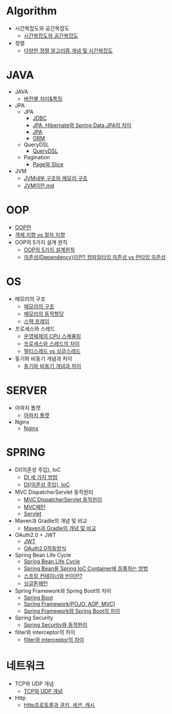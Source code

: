 # Algorithm

- 시간복잡도와 공간복잡도
    - [시간복잡도와 공간복잡도](https://github.com/Jaejun-Sagong/TIL/blob/main/Algorithm/%EC%8B%9C%EA%B0%84%EB%B3%B5%EC%9E%A1%EB%8F%84%EC%99%80%20%EA%B3%B5%EA%B0%84%EB%B3%B5%EC%9E%A1%EB%8F%84/%EC%8B%9C%EA%B0%84%EB%B3%B5%EC%9E%A1%EB%8F%84%EC%99%80%20%EA%B3%B5%EA%B0%84%EB%B3%B5%EC%9E%A1%EB%8F%84.md)
- 정렬
    - [다양한 정렬 알고리즘 개념 및 시간복잡도](https://github.com/Jaejun-Sagong/TIL/blob/main/Algorithm/%EC%A0%95%EB%A0%AC/%EB%8B%A4%EC%96%91%ED%95%9C%20%EC%A0%95%EB%A0%AC%20%EC%95%8C%EA%B3%A0%EB%A6%AC%EC%A6%98%20%EA%B0%9C%EB%85%90%20%EB%B0%8F%20%EC%8B%9C%EA%B0%84%EB%B3%B5%EC%9E%A1%EB%8F%84.md)
# JAVA

- JAVA
    - [버전별 차이&특징](https://github.com/Jaejun-Sagong/TIL/blob/4346b63da9a07833a7e07a44f2dc3e243c22c15c/JAVA/JAVA/%EB%B2%84%EC%A0%84%EB%B3%84%20%EC%B0%A8%EC%9D%B4&%ED%8A%B9%EC%A7%95.md)
- JPA
    - JPA
        - [JDBC](https://github.com/Jaejun-Sagong/TIL/blob/main/JAVA/JPA/JPA/JDBC.md)
        - [JPA, Hibernate와 Spring Data JPA의 차이](https://github.com/Jaejun-Sagong/TIL/blob/main/JAVA/JPA/JPA/JPA%2C%20Hibernate%EC%99%80%20Spring%20Data%20JPA%EC%9D%98%20%EC%B0%A8%EC%9D%B4.md)
        - [JPA](https://github.com/Jaejun-Sagong/TIL/blob/main/JAVA/JPA/JPA/JPA.md)
        - [ORM](https://github.com/Jaejun-Sagong/TIL/blob/main/JAVA/JPA/JPA/ORM.md)
    - QueryDSL
        - [QueryDSL](https://github.com/Jaejun-Sagong/TIL/blob/main/JAVA/JPA/QueryDSL/QueryDSL.md)
    - Pagination
        - [Page와 Slice](https://github.com/Jaejun-Sagong/TIL/blob/main/JAVA/JPA/Pagination/Page%EC%99%80%20Slice.md)
- JVM
    - [JVM내부 구조와 메모리 구조](https://github.com/Jaejun-Sagong/TIL/blob/main/JAVA/JVM/JVM%EB%82%B4%EB%B6%80%20%EA%B5%AC%EC%A1%B0%EC%99%80%20%EB%A9%94%EB%AA%A8%EB%A6%AC%20%EA%B5%AC%EC%A1%B0.md)
    - [JVM이란.md](https://github.com/Jaejun-Sagong/TIL/blob/main/JAVA/JVM/JVM%EC%9D%B4%EB%9E%80.md)
# OOP

- [OOP란](https://github.com/Jaejun-Sagong/TIL/blob/main/OOP/OOP%EB%9E%80.md)
- [객체 지향 vs 절차 지향](https://github.com/Jaejun-Sagong/TIL/blob/main/OOP/%EA%B0%9D%EC%B2%B4%20%EC%A7%80%ED%96%A5%20vs%20%EC%A0%88%EC%B0%A8%20%EC%A7%80%ED%96%A5.md)
- OOP의 5가지 설계 원칙
    - [OOP의 5가지 설계원칙](https://github.com/Jaejun-Sagong/TIL/blob/main/OOP/OOP%EC%9D%98%205%EA%B0%80%EC%A7%80%20%EC%84%A4%EA%B3%84%20%EC%9B%90%EC%B9%99/OOP%EC%9D%98%205%EA%B0%80%EC%A7%80%20%EC%84%A4%EA%B3%84%EC%9B%90%EC%B9%99.md)
    - [의존성(Dependency)이란? 컴파일타임 의존성 vs 런타임 의존성](https://github.com/Jaejun-Sagong/TIL/blob/main/OOP/%EC%9D%98%EC%A1%B4%EC%84%B1(Dependency)%EC%9D%B4%EB%9E%80%3F%20%20%EC%BB%B4%ED%8C%8C%EC%9D%BC%ED%83%80%EC%9E%84%20%EC%9D%98%EC%A1%B4%EC%84%B1%20vs%20%EB%9F%B0%ED%83%80%EC%9E%84%20%EC%9D%98%EC%A1%B4%EC%84%B1.md)
# OS

- 메모리의 구조
    - [메모리의 구조](https://github.com/Jaejun-Sagong/TIL/blob/main/OS/%EB%A9%94%EB%AA%A8%EB%A6%AC%EC%9D%98%20%EA%B5%AC%EC%A1%B0/%EB%A9%94%EB%AA%A8%EB%A6%AC%EC%9D%98%20%EA%B5%AC%EC%A1%B0.md)
    - [메모리의 동적할당](https://github.com/Jaejun-Sagong/TIL/blob/main/OS/%EB%A9%94%EB%AA%A8%EB%A6%AC%EC%9D%98%20%EA%B5%AC%EC%A1%B0/%EB%A9%94%EB%AA%A8%EB%A6%AC%EC%9D%98%20%EB%8F%99%EC%A0%81%ED%95%A0%EB%8B%B9.md)
    - [스택 프레임](https://github.com/Jaejun-Sagong/TIL/blob/main/OS/%EB%A9%94%EB%AA%A8%EB%A6%AC%EC%9D%98%20%EA%B5%AC%EC%A1%B0/%EC%8A%A4%ED%83%9D%20%ED%94%84%EB%A0%88%EC%9E%84.md)
- 프로세스와 스레드
    - [운영체제의 CPU 스케쥴링](https://github.com/Jaejun-Sagong/TIL/blob/main/OS/%ED%94%84%EB%A1%9C%EC%84%B8%EC%8A%A4%EC%99%80%20%EC%8A%A4%EB%A0%88%EB%93%9C/%EC%9A%B4%EC%98%81%EC%B2%B4%EC%A0%9C%EC%9D%98%20CPU%20%EC%8A%A4%EC%BC%80%EC%A5%B4%EB%A7%81.md)
    - [프로세스와 스레드의 차이](https://github.com/Jaejun-Sagong/TIL/blob/main/OS/%ED%94%84%EB%A1%9C%EC%84%B8%EC%8A%A4%EC%99%80%20%EC%8A%A4%EB%A0%88%EB%93%9C/%ED%94%84%EB%A1%9C%EC%84%B8%EC%8A%A4%EC%99%80%20%EC%8A%A4%EB%A0%88%EB%93%9C%EC%9D%98%20%EC%B0%A8%EC%9D%B4.md)
    - [멀티스레드 vs 싱글스레드](https://github.com/Jaejun-Sagong/TIL/blob/main/OS/%ED%94%84%EB%A1%9C%EC%84%B8%EC%8A%A4%EC%99%80%20%EC%8A%A4%EB%A0%88%EB%93%9C/%EB%A9%80%ED%8B%B0%EC%8A%A4%EB%A0%88%EB%93%9C%20vs%20%EC%8B%B1%EA%B8%80%EC%8A%A4%EB%A0%88%EB%93%9C.md)
- 동기와 비동기 개념과 차이
    - [동기와 비동기 개념과 차이](https://github.com/Jaejun-Sagong/TIL/blob/main/OS/%EB%8F%99%EA%B8%B0%EC%99%80%20%EB%B9%84%EB%8F%99%EA%B8%B0%20%EA%B0%9C%EB%85%90%EA%B3%BC%20%EC%B0%A8%EC%9D%B4/%EB%8F%99%EA%B8%B0%EC%99%80%20%EB%B9%84%EB%8F%99%EA%B8%B0%20%EA%B0%9C%EB%85%90%EA%B3%BC%20%EC%B0%A8%EC%9D%B4.md)

# SERVER

- 아파치 톰캣
    - [아파치 톰캣](https://github.com/Jaejun-Sagong/TIL/blob/main/SERVER/%EC%95%84%ED%8C%8C%EC%B9%98%20%ED%86%B0%EC%BA%A3/%EC%95%84%ED%8C%8C%EC%B9%98%20%ED%86%B0%EC%BA%A3.md)
- Nginx
    - [Nginx](https://github.com/Jaejun-Sagong/TIL/blob/main/SERVER/Nginx/Nginx.md)
# SPRING

- DI(의존성 주입), IoC
    - [DI 세 가지 방법](https://github.com/Jaejun-Sagong/TIL/blob/main/SPRING/DI(%EC%9D%98%EC%A1%B4%EC%84%B1%20%EC%A3%BC%EC%9E%85)%2C%20IoC/DI%20%EC%84%B8%20%EA%B0%80%EC%A7%80%20%EB%B0%A9%EB%B2%95.md)
    - [DI(의존성 주입), IoC](https://github.com/Jaejun-Sagong/TIL/blob/main/SPRING/DI(%EC%9D%98%EC%A1%B4%EC%84%B1%20%EC%A3%BC%EC%9E%85)%2C%20IoC/DI(%EC%9D%98%EC%A1%B4%EC%84%B1%20%EC%A3%BC%EC%9E%85)%2C%20IoC.md)
- MVC DispatcherServlet 동작원리
    - [MVC DispatcherServlet 동작원리](https://github.com/Jaejun-Sagong/TIL/blob/main/SPRING/MVC%20DispatcherServlet%20%EB%8F%99%EC%9E%91%EC%9B%90%EB%A6%AC/MVC%20DispatcherServlet%20%EB%8F%99%EC%9E%91%EC%9B%90%EB%A6%AC.md)
    - [MVC패턴](https://github.com/Jaejun-Sagong/TIL/blob/main/SPRING/MVC%20DispatcherServlet%20%EB%8F%99%EC%9E%91%EC%9B%90%EB%A6%AC/MVC%ED%8C%A8%ED%84%B4.md)
    - [Servlet](https://github.com/Jaejun-Sagong/TIL/blob/main/SPRING/MVC%20DispatcherServlet%20%EB%8F%99%EC%9E%91%EC%9B%90%EB%A6%AC/Servlet.md)
- Maven과 Gradle의 개념 및 비교
    - [Maven과 Gradle의 개념 및 비교](https://github.com/Jaejun-Sagong/TIL/blob/main/SPRING/Maven%EA%B3%BC%20Gradle%EC%9D%98%20%EA%B0%9C%EB%85%90%20%EB%B0%8F%20%EB%B9%84%EA%B5%90/Maven%EA%B3%BC%20Gradle%EC%9D%98%20%EA%B0%9C%EB%85%90%20%EB%B0%8F%20%EB%B9%84%EA%B5%90.md)
- OAuth2.0 + JWT
    - [JWT](https://github.com/Jaejun-Sagong/TIL/blob/main/SPRING/OAuth2.0%20%2B%20JWT/JWT.md)
    - [OAuth2.0작동방식](https://github.com/Jaejun-Sagong/TIL/blob/main/SPRING/OAuth2.0%20%2B%20JWT/OAuth2.0%EC%9E%91%EB%8F%99%EB%B0%A9%EC%8B%9D.md)
- Spring Bean Life Cycle
    - [Spring Bean Life Cycle](https://github.com/Jaejun-Sagong/TIL/blob/main/SPRING/Spring%20Bean%20Life%20Cycle/Spring%20Bean%20Life%20Cycle.md)
    - [Spring Bean을 Spring IoC Container에 등록하는 방법](https://github.com/Jaejun-Sagong/TIL/blob/main/SPRING/Spring%20Bean%20Life%20Cycle/Spring%20Bean%EC%9D%84%20Spring%20IoC%20Container%EC%97%90%20%EB%93%B1%EB%A1%9D%ED%95%98%EB%8A%94%20%EB%B0%A9%EB%B2%95.md)
    - [스프링 컨테이너와 빈이란?](https://github.com/Jaejun-Sagong/TIL/blob/main/SPRING/Spring%20Bean%20Life%20Cycle/%EC%8A%A4%ED%94%84%EB%A7%81%20%EC%BB%A8%ED%85%8C%EC%9D%B4%EB%84%88%EC%99%80%20%EB%B9%88%EC%9D%B4%EB%9E%80%3F.md)
    - [싱글톤패턴](https://github.com/Jaejun-Sagong/TIL/blob/main/SPRING/Spring%20Bean%20Life%20Cycle/%EC%8B%B1%EA%B8%80%ED%86%A4%ED%8C%A8%ED%84%B4.md)
- Spring Framework와 Spring Boot의 차이
    - [Spring Boot](https://github.com/Jaejun-Sagong/TIL/blob/main/SPRING/Spring%20Framework%EC%99%80%20Spring%20Boot%EC%9D%98%20%EC%B0%A8%EC%9D%B4/Spring%20Boot.md)
    - [Spring Framework(POJO, AOP, MVC)](https://github.com/Jaejun-Sagong/TIL/blob/main/SPRING/Spring%20Framework%EC%99%80%20Spring%20Boot%EC%9D%98%20%EC%B0%A8%EC%9D%B4/Spring%20Framework(POJO%2C%20AOP%2C%20MVC).md)
    - [Spring Framework와 Spring Boot의 차이](https://github.com/Jaejun-Sagong/TIL/blob/main/SPRING/Spring%20Framework%EC%99%80%20Spring%20Boot%EC%9D%98%20%EC%B0%A8%EC%9D%B4/Spring%20Framework%EC%99%80%20Spring%20Boot%EC%9D%98%20%EC%B0%A8%EC%9D%B4.md)
- Spring Security
    - [Spring Security와 동작원리](https://github.com/Jaejun-Sagong/TIL/blob/main/SPRING/Spring%20Security/Spring%20Security%EC%99%80%20%EB%8F%99%EC%9E%91%EC%9B%90%EB%A6%AC.md)
- filter와 interceptor의 차이
    - [filter와 interceptor의 차이](https://github.com/Jaejun-Sagong/TIL/blob/main/SPRING/filter%EC%99%80%20interceptor%EC%9D%98%20%EC%B0%A8%EC%9D%B4/filter%EC%99%80%20interceptor%EC%9D%98%20%EC%B0%A8%EC%9D%B4.md)

# 네트워크

- TCP와 UDP 개념
    - [TCP와 UDP 개념](https://github.com/Jaejun-Sagong/TIL/blob/main/%EB%84%A4%ED%8A%B8%EC%9B%8C%ED%81%AC/TCP%EC%99%80%20UDP%20%EA%B0%9C%EB%85%90/TCP%EC%99%80%20UDP%20%EA%B0%9C%EB%85%90.md)
- Http
    - [Http프로토콜과 쿠키, 세션, 캐시](https://github.com/Jaejun-Sagong/TIL/blob/main/%EB%84%A4%ED%8A%B8%EC%9B%8C%ED%81%AC/Http/Http%ED%94%84%EB%A1%9C%ED%86%A0%EC%BD%9C%EA%B3%BC%20%EC%BF%A0%ED%82%A4%2C%20%EC%84%B8%EC%85%98%2C%20%EC%BA%90%EC%8B%9C.md)
